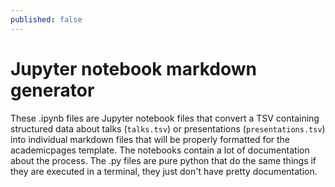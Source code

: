```yaml
---
published: false
---
```

# Jupyter notebook markdown generator

These .ipynb files are Jupyter notebook files that convert a TSV containing structured data about talks (`talks.tsv`) or presentations (`presentations.tsv`) into individual markdown files that will be properly formatted for the academicpages template. The notebooks contain a lot of documentation about the process. The .py files are pure python that do the same things if they are executed in a terminal, they just don't have pretty documentation.




